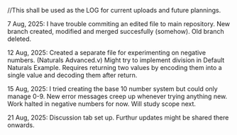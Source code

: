 //This shall be used as the LOG for current uploads and future plannings.

7 Aug, 2025:
I have trouble commiting an edited file to main repository.
New branch created, modified and merged succesfully (somehow). Old branch deleted.

12 Aug, 2025:
Created a separate file for experimenting on negative numbers. (Naturals Advanced.v)
Might try to implement division in Default Naturals Example.
Requires returning two values by encoding them into a single value and decoding them after return.

15 Aug, 2025:
I tried creating the base 10 number system but could only manage 0-9.
New error messages creep up whenever trying anything new.
Work halted in negative numbers for now. Will study scope next.

21 Aug, 2025:
Discussion tab set up.
Furthur updates might be shared there onwards.
